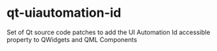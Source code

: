 # qt-uiautomation-id
Set of Qt source code patches to add the UI Automation Id accessible property to QWidgets and QML Components
